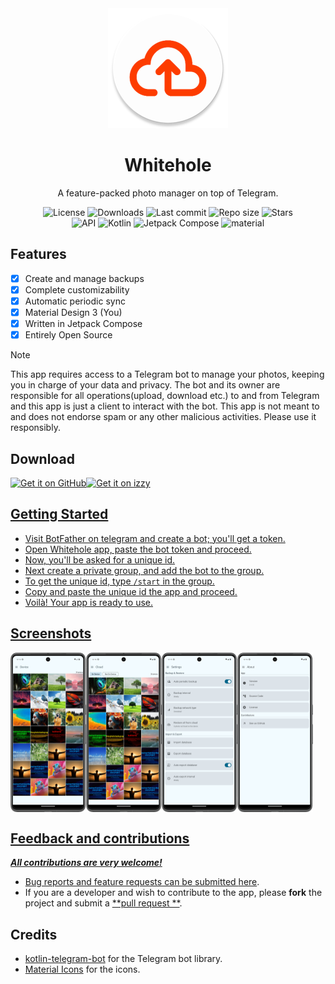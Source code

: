 <!-- ---------- Header ---------- -->
<div align="center">
  <img src="app/src/main/res/mipmap-xxxhdpi/ic_launcher_round.webp">
  <h1>Whitehole</h1>
<p>A feature-packed photo manager on top of Telegram.</p>

<!-- ---------- Badges ---------- -->
  <div align="center">
    <img alt="License" src="https://img.shields.io/github/license/beradeep/whitehole?color=c3e7ff&style=flat-square">
    <img alt="Downloads" src="https://img.shields.io/github/downloads/beradeep/whitehole/total?color=c3e7ff&style=flat-square">
    <img alt="Last commit" src="https://img.shields.io/github/last-commit/beradeep/whitehole?color=c3e7ff&style=flat-square">
    <img alt="Repo size" src="https://img.shields.io/github/repo-size/beradeep/whitehole?color=c3e7ff&style=flat-square">
    <img alt="Stars" src="https://img.shields.io/github/stars/beradeep/whitehole?color=c3e7ff&style=flat-square">
    <br>
</div>

<!-- ----------   Labels ---------- -->
<div align="center"> 
  <img alt="API" src="https://img.shields.io/badge/Api%2029+-50f270?logo=android&logoColor=black&style=for-the-badge"/>
  <img alt="Kotlin" src="https://img.shields.io/badge/Kotlin-a503fc?logo=kotlin&logoColor=white&style=for-the-badge"/>
  <img alt="Jetpack Compose" src="https://img.shields.io/static/v1?style=for-the-badge&message=Jetpack+Compose&color=4285F4&logo=Jetpack+Compose&logoColor=FFFFFF&label="/>
  <img alt="material" src="https://custom-icon-badges.demolab.com/badge/material%20you-lightblue?style=for-the-badge&logocolor=333&logo=material-you"/>
</div>
</div>

<!-- ---------- Description ---------- -->

## Features

- [x] Create and manage backups
- [x] Complete customizability
- [x] Automatic periodic sync
- [x] Material Design 3 (You)
- [x] Written in Jetpack Compose
- [x] Entirely Open Source

> [!Note]
> This app requires access to a Telegram bot to manage your photos, keeping you in charge of your data and privacy. The bot and its owner are responsible for all operations(upload, download etc.) to and from Telegram and this app is just a client to interact with the bot. This app is not meant to and does not endorse spam or any other malicious activities. Please use it responsibly.

<!-- ---------- Download ---------- -->

## Download

<a href="https://github.com/beradeep/whitehole/releases"><img alt="Get it on GitHub" src="https://user-images.githubusercontent.com/69304392/148696068-0cfea65d-b18f-4685-82b5-329a330b1c0d.png" height=80px /><a href="https://apt.izzysoft.de/fdroid/index/apk/com.bera.whitehole"><img alt="Get it on izzy" src="https://gitlab.com/IzzyOnDroid/repo/-/raw/master/assets/IzzyOnDroid.png" height=80px />

<!-- ---------- Usage ---------- -->

## Getting Started

- Visit BotFather on telegram and create a bot; you'll get a token.
- Open Whitehole app, paste the bot token and proceed.
- Now, you'll be asked for a unique id.
- Next create a private group, and add the bot to the group.
- To get the unique id, type `/start` in the group.
- Copy and paste the unique id the app and proceed.
- Voilà! Your app is ready to use.

<!-- ---------- Screenshots ---------- -->

## Screenshots

<div style="display: flex;">
  <img src="fastlane/metadata/android/en-US/images/phoneScreenshots/1.png" width=24%>
  <img src="fastlane/metadata/android/en-US/images/phoneScreenshots/2.png" width=24%>
  <img src="fastlane/metadata/android/en-US/images/phoneScreenshots/3.png" width=24%>
  <img src="fastlane/metadata/android/en-US/images/phoneScreenshots/4.png" width=24%>

</div>

<!-- ---------- Contribution ---------- -->

## Feedback and contributions

***All contributions are very welcome!***

* Bug reports and feature requests can be submitted [here](https://github.com/beradeep/whitehole/issues).
* If you are a developer and wish to contribute to the app, please **fork** the project and submit a [**pull request
  **](https://help.github.com/articles/about-pull-requests/).

## Credits

* [kotlin-telegram-bot](https://github.com/kotlin-telegram-bot) for the Telegram bot library.
* [Material Icons](https://material.io/resources/icons/) for the icons.
